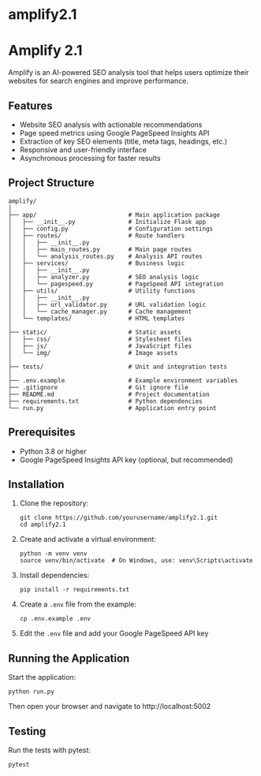 # amplify2.1
# Amplify 2.1

Amplify is an AI-powered SEO analysis tool that helps users optimize their websites for search engines and improve performance.

## Features

- Website SEO analysis with actionable recommendations
- Page speed metrics using Google PageSpeed Insights API
- Extraction of key SEO elements (title, meta tags, headings, etc.)
- Responsive and user-friendly interface
- Asynchronous processing for faster results

## Project Structure

```
amplify/
│
├── app/                          # Main application package
│   ├── __init__.py               # Initialize Flask app
│   ├── config.py                 # Configuration settings
│   ├── routes/                   # Route handlers
│   │   ├── __init__.py
│   │   ├── main_routes.py        # Main page routes
│   │   └── analysis_routes.py    # Analysis API routes
│   ├── services/                 # Business logic
│   │   ├── __init__.py
│   │   ├── analyzer.py           # SEO analysis logic
│   │   └── pagespeed.py          # PageSpeed API integration
│   ├── utils/                    # Utility functions
│   │   ├── __init__.py
│   │   ├── url_validator.py      # URL validation logic
│   │   └── cache_manager.py      # Cache management
│   └── templates/                # HTML templates 
│
├── static/                       # Static assets
│   ├── css/                      # Stylesheet files
│   ├── js/                       # JavaScript files
│   └── img/                      # Image assets
│
├── tests/                        # Unit and integration tests
│
├── .env.example                  # Example environment variables
├── .gitignore                    # Git ignore file
├── README.md                     # Project documentation
├── requirements.txt              # Python dependencies
└── run.py                        # Application entry point
```

## Prerequisites

- Python 3.8 or higher
- Google PageSpeed Insights API key (optional, but recommended)

## Installation

1. Clone the repository:
   ```
   git clone https://github.com/yourusername/amplify2.1.git
   cd amplify2.1
   ```

2. Create and activate a virtual environment:
   ```
   python -m venv venv
   source venv/bin/activate  # On Windows, use: venv\Scripts\activate
   ```

3. Install dependencies:
   ```
   pip install -r requirements.txt
   ```

4. Create a `.env` file from the example:
   ```
   cp .env.example .env
   ```

5. Edit the `.env` file and add your Google PageSpeed API key

## Running the Application

Start the application:
```
python run.py
```

Then open your browser and navigate to http://localhost:5002

## Testing

Run the tests with pytest:
```
pytest
```
